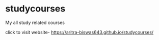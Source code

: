 # studycourses
My all study related courses

click to visit website- https://aritra-biswas643.github.io/studycourses/
